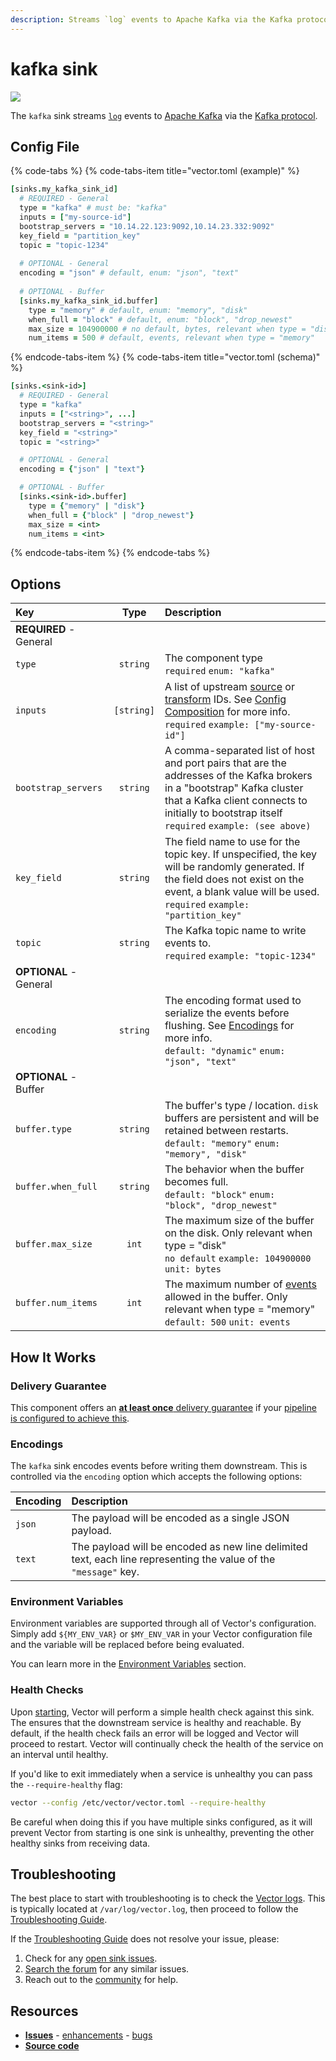 ```yaml
---
description: Streams `log` events to Apache Kafka via the Kafka protocol.
---
```


<!--
     THIS FILE IS AUTOOGENERATED!

     To make changes please edit the template located at:

     scripts/generate/templates/docs/usage/configuration/sinks/kafka.md.erb
-->

# kafka sink

![][images.kafka_sink]


The `kafka` sink streams [`log`][docs.log_event] events to [Apache Kafka][url.kafka] via the [Kafka protocol][url.kafka_protocol].

## Config File

{% code-tabs %}
{% code-tabs-item title="vector.toml (example)" %}
```coffeescript
[sinks.my_kafka_sink_id]
  # REQUIRED - General
  type = "kafka" # must be: "kafka"
  inputs = ["my-source-id"]
  bootstrap_servers = "10.14.22.123:9092,10.14.23.332:9092"
  key_field = "partition_key"
  topic = "topic-1234"
  
  # OPTIONAL - General
  encoding = "json" # default, enum: "json", "text"
  
  # OPTIONAL - Buffer
  [sinks.my_kafka_sink_id.buffer]
    type = "memory" # default, enum: "memory", "disk"
    when_full = "block" # default, enum: "block", "drop_newest"
    max_size = 104900000 # no default, bytes, relevant when type = "disk"
    num_items = 500 # default, events, relevant when type = "memory"
```
{% endcode-tabs-item %}
{% code-tabs-item title="vector.toml (schema)" %}
```coffeescript
[sinks.<sink-id>]
  # REQUIRED - General
  type = "kafka"
  inputs = ["<string>", ...]
  bootstrap_servers = "<string>"
  key_field = "<string>"
  topic = "<string>"

  # OPTIONAL - General
  encoding = {"json" | "text"}

  # OPTIONAL - Buffer
  [sinks.<sink-id>.buffer]
    type = {"memory" | "disk"}
    when_full = {"block" | "drop_newest"}
    max_size = <int>
    num_items = <int>
```
{% endcode-tabs-item %}
{% endcode-tabs %}

## Options

| Key  | Type  | Description |
|:-----|:-----:|:------------|
| **REQUIRED** - General | | |
| `type` | `string` | The component type<br />`required` `enum: "kafka"` |
| `inputs` | `[string]` | A list of upstream [source][docs.sources] or [transform][docs.transforms] IDs. See [Config Composition][docs.config_composition] for more info.<br />`required` `example: ["my-source-id"]` |
| `bootstrap_servers` | `string` | A comma-separated list of host and port pairs that are the addresses of the Kafka brokers in a "bootstrap" Kafka cluster that a Kafka client connects to initially to bootstrap itself<br />`required` `example: (see above)` |
| `key_field` | `string` | The field name to use for the topic key. If unspecified, the key will be randomly generated. If the field does not exist on the event, a blank value will be used.<br />`required` `example: "partition_key"` |
| `topic` | `string` | The Kafka topic name to write events to.<br />`required` `example: "topic-1234"` |
| **OPTIONAL** - General | | |
| `encoding` | `string` | The encoding format used to serialize the events before flushing. See [Encodings](#encodings) for more info.<br />`default: "dynamic"` `enum: "json", "text"` |
| **OPTIONAL** - Buffer | | |
| `buffer.type` | `string` | The buffer's type / location. `disk` buffers are persistent and will be retained between restarts.<br />`default: "memory"` `enum: "memory", "disk"` |
| `buffer.when_full` | `string` | The behavior when the buffer becomes full.<br />`default: "block"` `enum: "block", "drop_newest"` |
| `buffer.max_size` | `int` | The maximum size of the buffer on the disk. Only relevant when type = "disk"<br />`no default` `example: 104900000` `unit: bytes` |
| `buffer.num_items` | `int` | The maximum number of [events][docs.event] allowed in the buffer. Only relevant when type = "memory"<br />`default: 500` `unit: events` |

## How It Works

### Delivery Guarantee

This component offers an [**at least once** delivery guarantee][docs.at_least_once_delivery]
if your [pipeline is configured to achieve this][docs.at_least_once_delivery].

### Encodings

The `kafka` sink encodes events before writing
them downstream. This is controlled via the `encoding` option which accepts
the following options:

| Encoding | Description |
| :------- | :---------- |
| `json` | The payload will be encoded as a single JSON payload. |
| `text` | The payload will be encoded as new line delimited text, each line representing the value of the `"message"` key. |

### Environment Variables

Environment variables are supported through all of Vector's configuration.
Simply add `${MY_ENV_VAR}` or `$MY_ENV_VAR` in your Vector configuration file
and the variable will be replaced before being evaluated.

You can learn more in the [Environment Variables][docs.configuration.environment-variables]
section.

### Health Checks

Upon [starting][docs.starting], Vector will perform a simple health check
against this sink. The ensures that the downstream service is healthy and
reachable. By default, if the health check fails an error will be logged and
Vector will proceed to restart. Vector will continually check the health of
the service on an interval until healthy.

If you'd like to exit immediately when a service is unhealthy you can pass
the `--require-healthy` flag:

```bash
vector --config /etc/vector/vector.toml --require-healthy
```

Be careful when doing this if you have multiple sinks configured, as it will
prevent Vector from starting is one sink is unhealthy, preventing the other
healthy sinks from receiving data.

## Troubleshooting

The best place to start with troubleshooting is to check the
[Vector logs][docs.monitoring_logs]. This is typically located at
`/var/log/vector.log`, then proceed to follow the
[Troubleshooting Guide][docs.troubleshooting].

If the [Troubleshooting Guide][docs.troubleshooting] does not resolve your
issue, please:

1. Check for any [open sink issues][url.kafka_sink_issues].
2. [Search the forum][url.search_forum] for any similar issues.
2. Reach out to the [community][url.community] for help.

## Resources

* [**Issues**][url.kafka_sink_issues] - [enhancements][url.kafka_sink_enhancements] - [bugs][url.kafka_sink_bugs]
* [**Source code**][url.kafka_sink_source]


[docs.at_least_once_delivery]: ../../../about/guarantees.md#at-least-once-delivery
[docs.config_composition]: ../../../usage/configuration/README.md#composition
[docs.configuration.environment-variables]: ../../../usage/configuration#environment-variables
[docs.event]: ../../../about/data-model.md#event
[docs.log_event]: ../../../about/data-model.md#log
[docs.monitoring_logs]: ../../../usage/administration/monitoring.md#logs
[docs.sources]: ../../../usage/configuration/sources
[docs.starting]: ../../../usage/administration/starting.md
[docs.transforms]: ../../../usage/configuration/transforms
[docs.troubleshooting]: ../../../usage/guides/troubleshooting.md
[images.kafka_sink]: ../../../assets/kafka-sink.svg
[url.community]: https://vector.dev/community
[url.kafka]: https://kafka.apache.org/
[url.kafka_protocol]: https://kafka.apache.org/protocol
[url.kafka_sink_bugs]: https://github.com/timberio/vector/issues?q=is%3Aopen+is%3Aissue+label%3A%22Sink%3A+kafka%22+label%3A%22Type%3A+Bug%22
[url.kafka_sink_enhancements]: https://github.com/timberio/vector/issues?q=is%3Aopen+is%3Aissue+label%3A%22Sink%3A+kafka%22+label%3A%22Type%3A+Enhancement%22
[url.kafka_sink_issues]: https://github.com/timberio/vector/issues?q=is%3Aopen+is%3Aissue+label%3A%22Sink%3A+kafka%22
[url.kafka_sink_source]: https://github.com/timberio/vector/tree/master/src/sinks/kafka.rs
[url.search_forum]: https://forum.vector.dev/search?expanded=true
